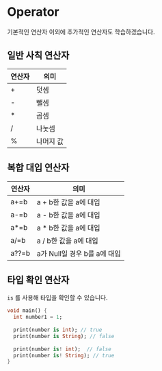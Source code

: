 # Operator

기본적인 연산자 이외에 추가적인 연산자도 학습하겠습니다.



## 일반 사칙 연산자

| 연산자 | 의미      |
| ------ | --------- |
| +      | 덧셈      |
| -      | 뺄셈      |
| *      | 곱셈      |
| /      | 나눗셈    |
| %      | 나머지 값 |



## 복합 대입 연산자

| 연산자 | 의미                         |
| ------ | ---------------------------- |
| a+=b   | a + b한 값을 a에 대입        |
| a-=b   | a - b한 값을 a에 대입        |
| a*=b   | a * b한 값을 a에 대입        |
| a/=b   | a / b한 값을 a에 대입        |
| a??=b  | a가 Null일 경우 b를 a에 대입 |



## 타입 확인 연산자

`is` 를 사용해 타입을 확인할 수 있습니다.

``` dart
void main() {
  int number1 = 1;
  
  print(number is int); // true
  print(number is String); // false
  
  print(number is! int);  // false
  print(number is! String); // true
}
```

